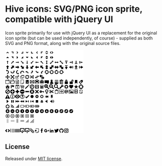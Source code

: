# Hive icons: SVG/PNG icon sprite, compatible with jQuery UI

Icon sprite primarily for use with jQuery UI as a replacement for the original icon sprite (but can be used independently, of course) - supplied as both SVG and PNG format, along with the original source files.

![Hive icons](https://github.com/philwareham/hive-icons/blob/master/img/ui-icon-sprite.png)

## License

Released under [MIT license](https://opensource.org/licenses/mit-license.html).
